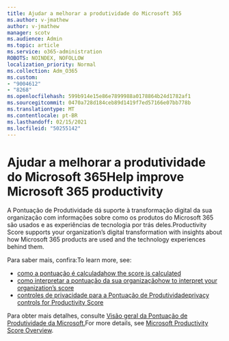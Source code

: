 ```yaml
---
title: Ajudar a melhorar a produtividade do Microsoft 365
ms.author: v-jmathew
author: v-jmathew
manager: scotv
ms.audience: Admin
ms.topic: article
ms.service: o365-administration
ROBOTS: NOINDEX, NOFOLLOW
localization_priority: Normal
ms.collection: Adm_O365
ms.custom:
- "9004612"
- "8268"
ms.openlocfilehash: 599b914e15e86e7899988a0178864b24d1782af1
ms.sourcegitcommit: 0470a728d184ceb89d1419f7ed57166e07bb778b
ms.translationtype: MT
ms.contentlocale: pt-BR
ms.lasthandoff: 02/15/2021
ms.locfileid: "50255142"
---
```

# <a name="help-improve-microsoft-365-productivity"></a><span data-ttu-id="a952d-102">Ajudar a melhorar a produtividade do Microsoft 365</span><span class="sxs-lookup"><span data-stu-id="a952d-102">Help improve Microsoft 365 productivity</span></span>

<span data-ttu-id="a952d-103">A Pontuação de Produtividade dá suporte à transformação digital da sua organização com informações sobre como os produtos do Microsoft 365 são usados e as experiências de tecnologia por trás deles.</span><span class="sxs-lookup"><span data-stu-id="a952d-103">Productivity Score supports your organization’s digital transformation with insights about how Microsoft 365 products are used and the technology experiences behind them.</span></span>

<span data-ttu-id="a952d-104">Para saber mais, confira:</span><span class="sxs-lookup"><span data-stu-id="a952d-104">To learn more, see:</span></span>

- [<span data-ttu-id="a952d-105">como a pontuação é calculada</span><span class="sxs-lookup"><span data-stu-id="a952d-105">how the score is calculated</span></span>](https://docs.microsoft.com/microsoft-365/admin/productivity/productivity-score)
- [<span data-ttu-id="a952d-106">como interpretar a pontuação da sua organização</span><span class="sxs-lookup"><span data-stu-id="a952d-106">how to interpret your organization’s score</span></span>](https://docs.microsoft.com/microsoft-365/admin/productivity/productivity-score)
- [<span data-ttu-id="a952d-107">controles de privacidade para a Pontuação de Produtividade</span><span class="sxs-lookup"><span data-stu-id="a952d-107">privacy controls for Productivity Score</span></span>](https://docs.microsoft.com/microsoft-365/admin/productivity/privacy)

<span data-ttu-id="a952d-108">Para obter mais detalhes, consulte [Visão geral da Pontuação de Produtividade da Microsoft.](https://docs.microsoft.com/microsoft-365/admin/productivity/productivity-score)</span><span class="sxs-lookup"><span data-stu-id="a952d-108">For more details, see [Microsoft Productivity Score Overview](https://docs.microsoft.com/microsoft-365/admin/productivity/productivity-score).</span></span>
